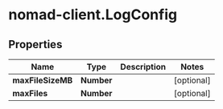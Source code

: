 # nomad-client.LogConfig

## Properties

Name | Type | Description | Notes
------------ | ------------- | ------------- | -------------
**maxFileSizeMB** | **Number** |  | [optional] 
**maxFiles** | **Number** |  | [optional] 


